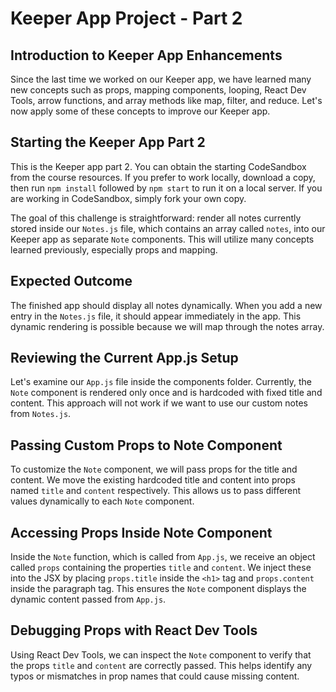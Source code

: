 # Keeper App Project - Part 2

## Introduction to Keeper App Enhancements

Since the last time we worked on our Keeper app, we have learned many new concepts such as props, mapping components, looping, React Dev Tools, arrow functions, and array methods like map, filter, and reduce. Let's now apply some of these concepts to improve our Keeper app.

## Starting the Keeper App Part 2

This is the Keeper app part 2. You can obtain the starting CodeSandbox from the course resources. If you prefer to work locally, download a copy, then run `npm install` followed by `npm start` to run it on a local server. If you are working in CodeSandbox, simply fork your own copy.

The goal of this challenge is straightforward: render all notes currently stored inside our `Notes.js` file, which contains an array called `notes`, into our Keeper app as separate `Note` components. This will utilize many concepts learned previously, especially props and mapping.

## Expected Outcome

The finished app should display all notes dynamically. When you add a new entry in the `Notes.js` file, it should appear immediately in the app. This dynamic rendering is possible because we will map through the notes array.

## Reviewing the Current App.js Setup

Let's examine our `App.js` file inside the components folder. Currently, the `Note` component is rendered only once and is hardcoded with fixed title and content. This approach will not work if we want to use our custom notes from `Notes.js`.

## Passing Custom Props to Note Component

To customize the `Note` component, we will pass props for the title and content. We move the existing hardcoded title and content into props named `title` and `content` respectively. This allows us to pass different values dynamically to each `Note` component.

## Accessing Props Inside Note Component

Inside the `Note` function, which is called from `App.js`, we receive an object called `props` containing the properties `title` and `content`. We inject these into the JSX by placing `props.title` inside the `<h1>` tag and `props.content` inside the paragraph tag. This ensures the `Note` component displays the dynamic content passed from `App.js`.

## Debugging Props with React Dev Tools

Using React Dev Tools, we can inspect the `Note` component to verify that the props `title` and `content` are correctly passed. This helps identify any typos or mismatches in prop names that could cause missing content.
